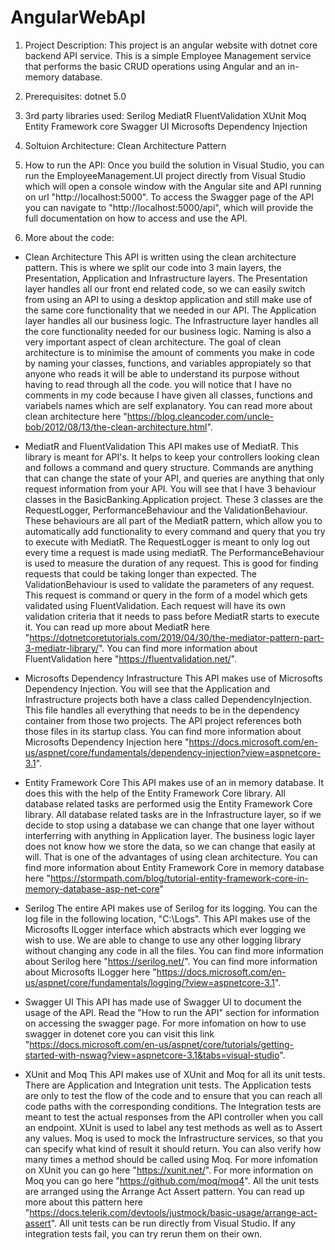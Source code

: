 # AngularWebApI

1. Project Description:
This project is an angular website with dotnet core backend API service. This is a simple Employee Management service that performs the basic CRUD operations using Angular and an in-memory database. 

2. Prerequisites:
dotnet 5.0

3. 3rd party libraries used:
Serilog
MediatR
FluentValidation
XUnit
Moq
Entity Framework core
Swagger UI
Microsofts Dependency Injection

4. Soltuion Architecture:
Clean Architecture Pattern

5. How to run the API:
Once you build the solution in Visual Studio, you can run the EmployeeManagement.UI project directly 
from Visual Studio which will open a console window with the Angular site and API running on url "http://localhost:5000".
To access the Swagger page of the API you can navigate to "http://localhost:5000/api", which will provide 
the full documentation on how to access and use the API.

6. More about the code:
- Clean Architecture
    This API is written using the clean architecture pattern. This is where we split our code into 3 main layers, the Presentation, 
    Application and Infrastructure layers. The Presentation layer handles all our front end related code, so we can easily switch from using an 
    API to using a desktop application and still make use of the same core functionality that we needed in our API. The Application 
    layer handles all our business logic. The Infrastructure layer handles all the core functionality needed for our business logic.
    Naming is also a very important aspect of clean architecture. The goal of clean architecture is to minimise the amount of comments you make 
    in code by naming your classes, functions, and variables appropiately so that anyone who reads it will be able to understand its purpose without
    having to read through all the code. you will notice that I have no comments in my code because I have given all classes, functions and variabels 
    names which are self explanatory. You can read more about clean architecture here "https://blog.cleancoder.com/uncle-bob/2012/08/13/the-clean-architecture.html".

- MediatR and FluentValidation
    This API makes use of MediatR. This library is meant for API's. It helps to keep your controllers looking clean and follows a command and query structure.
    Commands are anything that can change the state of your API, and queries are anything that only request information from your API. You will see that I have 3
    behaviour classes in the BasicBanking.Application project. These 3 classes are the  RequestLogger, PerformanceBehaviour and the ValidationBehaviour. These behaviours
    are all part of the MediatR pattern, which allow you to automatically add functionality to every command and query that you try to execute with MediatR. The 
    RequestLogger is meant to only log out every time a request is made using mediatR. The PerformanceBehaviour is used to measure the duration of any request. This is 
    good for finding requests that could be taking longer than expected. The ValidationBehaviour is used to validate the parameters of any request. This request is command
    or query in the form of a model which gets validated using FluentValidation. Each request will have its own validation criteria that it needs to pass before MediatR 
    starts to execute it. You can read up more about MediatR here "https://dotnetcoretutorials.com/2019/04/30/the-mediator-pattern-part-3-mediatr-library/".
    You can find more information about FluentValidation here "https://fluentvalidation.net/".

- Microsofts Dependency Infrastructure
    This API makes use of Microsofts Dependency Injection. You will see that the Application and Infrastructure projects both have a class called DependencyInjection.
    This file handles all everything that needs to be in the dependency container from those two projects. The API project references both those files in its startup class.
    You can find more information about Microsofts Dependency Injection here "https://docs.microsoft.com/en-us/aspnet/core/fundamentals/dependency-injection?view=aspnetcore-3.1".

- Entity Framework Core
    This API makes use of an in memory database. It does this with the help of the Entity Framework Core library. All database related tasks are performed usig the 
    Entity Framework Core library. All database related tasks are in the Infrastructure layer, so if we decide to stop using a database we can change that one layer without
    interferring with anything in Application layer. The business logic layer does not know how we store the data, so we can change that easily at will. That is one of the
    advantages of using clean architecture. You can find more information about Entity Framework Core in memory database here 
    "https://stormpath.com/blog/tutorial-entity-framework-core-in-memory-database-asp-net-core"

- Serilog
    The entire API makes use of Serilog for its logging. You can the log file in the following location, "C:\Logs". This API makes use of the Microsofts ILogger interface which
    abstracts which ever logging we wish to use. We are able to change to use any other logging library without changing any code in all the files. You can find more information
    about Serilog here "https://serilog.net/". You can find more information about Microsofts ILogger here "https://docs.microsoft.com/en-us/aspnet/core/fundamentals/logging/?view=aspnetcore-3.1".

- Swagger UI
    This API has made use of Swagger UI to document the usage of the API. Read the "How to run the API" section for information on accessing the swagger page. For more infomation on how to use 
    swagger in dotenet core you can visit this link "https://docs.microsoft.com/en-us/aspnet/core/tutorials/getting-started-with-nswag?view=aspnetcore-3.1&tabs=visual-studio".

- XUnit and Moq
    This API makes use of XUnit and Moq for all its unit tests. There are Application and Integration unit tests. The Application tests are only to test the flow of the code and 
    to ensure that you can reach all code paths with the corresponding conditions. The Integration tests are meant to test the actual responses from the API controller when you call
    an endpoint. XUnit is used to label any test methods as well as to Assert any values. Moq is used to mock the Infrastructure services, so that you can specify what kind of result
    it should return. You can also verify how many times a method should be called using Moq. For more infomation on XUnit you can go here "https://xunit.net/". For more information 
    on Moq you can go here "https://github.com/moq/moq4". All the unit tests are arranged using the Arrange Act Assert pattern. You can read up more about this pattern
    here "https://docs.telerik.com/devtools/justmock/basic-usage/arrange-act-assert". All unit tests can be run directly from Visual Studio. If any integration tests fail, you can try 
    rerun them on their own.